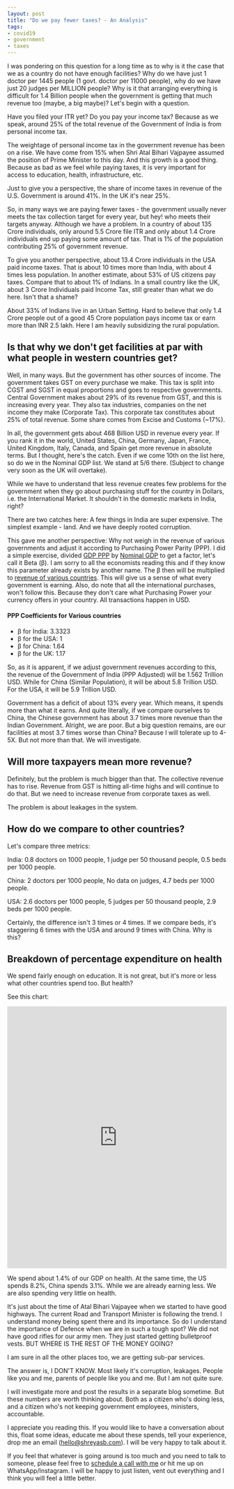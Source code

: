 ```yaml
---
layout: post
title: "Do we pay fewer taxes? - An Analysis"
tags:
- covid19
- government
- taxes
---
```


I was pondering on this question for a long time as to why is it the case that we as a country do not have enough facilities? Why do we have just 1 doctor per 1445 people (1 govt. doctor per 11000 people), why do we have just 20 judges per MILLION people?  Why is it that arranging everything is difficult for 1.4 Billion people when the government is getting that much revenue too (maybe, a big maybe)? Let's begin with a question.

Have you filed your ITR yet? Do you pay your income tax? Because as we speak, around 25% of the total revenue of the Government of India is from personal income tax.

The weightage of personal income tax in the government revenue has been on a rise. We have come from 15% when Shri Atal Bihari Vajpayee assumed the position of Prime Minister to this day. And this growth is a good thing. Because as bad as we feel while paying taxes, it is very important for access to education, health, infrastructure, etc.

Just to give you a perspective, the share of income taxes in revenue of the  U.S. Government is around 41%. In the UK it's near 25%.

So, in many ways we are paying fewer taxes - the government usually never meets the tax collection target for every year, but hey! who meets their targets anyway. Although we have a problem. In a country of about 135 Crore individuals, only around 5.5 Crore file ITR and only about 1.4 Crore individuals end up paying some amount of tax. That is 1% of the population contributing 25% of government revenue.

To give you another perspective, about 13.4 Crore individuals in the USA paid income taxes. That is about 10 times more than India, with about 4 times less population. In another estimate, about 53% of US citizens pay taxes. Compare that to about 1% of Indians. In a small country like the UK, about 3 Crore Individuals paid Income Tax, still greater than what we do here. Isn't that a shame?

About 33% of Indians live in an Urban Setting. Hard to believe that only 1.4 Crore people out of a good 45 Crore population pays income tax or earn more than INR 2.5 lakh. Here I am heavily subsidizing the rural population.

## Is that why we don't get facilities at par with what people in western countries get?

Well, in many ways. But the government has other sources of income. The government takes GST on every purchase we make. This tax is split into CGST and SGST in equal proportions and goes to respective governments. Central Government makes about 29% of its revenue from GST, and this is increasing every year. They also tax industries, companies on the net income they make (Corporate Tax). This corporate tax constitutes about 25% of total revenue. Some share comes from Excise and Customs (~17%).

In all, the government gets about 468 Billion USD in revenue every year. If you rank it in the world, United States, China, Germany, Japan, France, United Kingdom, Italy, Canada, and Spain get more revenue in absolute terms. But I thought, here's the catch. Even if we come 10th on the list here, so do we in the Nominal GDP list. We stand at 5/6 there. (Subject to change very soon as the UK will overtake).

While we have to understand that less revenue creates few problems for the government when they go about purchasing stuff for the country in Dollars, i.e. the International Market. It shouldn't in the domestic markets in India, right?

There are two catches here: A few things in India are super expensive. The simplest example - land. And we have deeply rooted corruption.

This gave me another perspective: Why not weigh in the revenue of various governments and adjust it according to Purchasing Power Parity (PPP). I did a simple exercise, divided [GDP PPP](https://en.wikipedia.org/wiki/List_of_countries_by_GDP_(PPP)) by [Nominal GDP](https://en.wikipedia.org/wiki/List_of_countries_by_GDP_(nominal)) to get a factor, let's call it Beta (β). I am sorry to all the economists reading this and if they know this parameter already exists by another name. The β then will be multiplied to [revenue of various countries](https://en.wikipedia.org/wiki/List_of_countries_by_government_budget). This will give us a sense of what every government is earning. Also, do note that all the international purchases, won't follow this. Because they don't care what Purchasing Power your currency offers in your country. All transactions happen in USD.

#### PPP Coefficients for Various countries

- β for India: 3.3323
- β for the USA: 1
- β for China: 1.64
- β for the UK: 1.17

So, as it is apparent, if we adjust government revenues according to this, the revenue of the Government of India (PPP Adjusted) will be 1.562 Trillion USD. While for China (Similar Population), it will be about 5.8 Trillion USD. For the USA, it will be 5.9 Trillion USD.

Government has a deficit of about 13% every year. Which means, it spends more than what it earns. And quite literally, if we compare ourselves to China, the Chinese government has about 3.7 times more revenue than the Indian Government. Alright, we are poor. But a big question remains, are our facilities at most 3.7 times worse than China? Because I will tolerate up to 4-5X. But not more than that. We will investigate.

## Will more taxpayers mean more revenue?

Definitely, but the problem is much bigger than that. The collective revenue has to rise. Revenue from GST is hitting all-time highs and will continue to do that. But we need to increase revenue from corporate taxes as well.

The problem is about leakages in the system.

## How do we compare to other countries?

Let's compare three metrics:

India: 0.8 doctors on 1000 people, 1 judge per 50 thousand people, 0.5 beds per 1000 people.

China: 2 doctors per 1000 people, No data on judges, 4.7 beds per 1000 people.

USA: 2.6 doctors per 1000 people, 5 judges per 50 thousand people, 2.9 beds per 1000 people.

Certainly, the difference isn't 3 times or 4 times. If we compare beds, it's staggering 6 times with the USA and around 9 times with China. Why is this?

## Breakdown of percentage expenditure on health

We spend fairly enough on education. It is not great, but it's more or less what other countries spend too. But health?

See this chart:

<p align="center"><iframe src="https://ourworldindata.org/grapher/public-health-expenditure-share-GDP-OWID?tab=map" loading="lazy" style="width: 100%; height: 600px; border: 0px none;"></iframe></p>

We spend about 1.4% of our GDP on health. At the same time, the US spends 8.2%, China spends 3.1%. While we are already earning less. We are also spending very little on health.

It's just about the time of Atal Bihari Vajpayee when we started to have good highways. The current Road and Transport Minister is following the trend. I understand money being spent there and its importance. So do I understand the importance of Defence when we are in such a tough spot? We did not have good rifles for our army men. They just started getting bulletproof vests. BUT WHERE IS THE REST OF THE MONEY GOING?

I am sure in all the other places too, we are getting sub-par services.

The answer is, I DON'T KNOW. Most likely it's corruption, leakages. People like you and me, parents of people like you and me. But I am not quite sure.

I will investigate more and post the results in a separate blog sometime. But these numbers are worth thinking about. Both as a citizen who's doing less, and a citizen who's not keeping government employees, ministers, accountable.

I appreciate you reading this. If you would like to have a conversation about this, float some ideas, educate me about these spends, tell your experience, drop me an email ([hello@shreyasb.com](mailto:hello@shreyasb.com)). I will be very happy to talk about it.

If you feel that whatever is going around is too much and you need to talk to someone, please feel free to [schedule a call with me](https://calendly.com/shreyasbapat/30min) or hit me up on WhatsApp/Instagram. I will be happy to just listen, vent out everything and I think you will feel a little better.  
